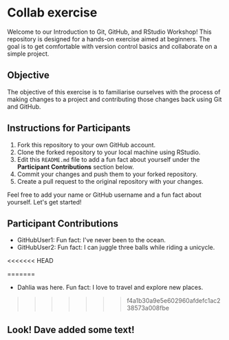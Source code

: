 # Collab exercise

Welcome to our Introduction to Git, GitHub, and RStudio Workshop! This repository is designed for a hands-on exercise aimed at beginners. The goal is to get comfortable with version control basics and collaborate on a simple project.

## Objective

The objective of this exercise is to familiarise ourselves with the process of making changes to a project and contributing those changes back using Git and GitHub.

## Instructions for Participants

1. Fork this repository to your own GitHub account.
2. Clone the forked repository to your local machine using RStudio.
3. Edit this `README.md` file to add a fun fact about yourself under the **Participant Contributions** section below.
4. Commit your changes and push them to your forked repository.
5. Create a pull request to the original repository with your changes.

Feel free to add your name or GitHub username and a fun fact about yourself. Let's get started!

## Participant Contributions
- GitHubUser1: Fun fact: I've never been to the ocean.
- GitHubUser2: Fun fact: I can juggle three balls while riding a unicycle.

<<<<<<< HEAD

=======
- Dahlia was here. Fun fact: I love to travel and explore new places.
>>>>>>> f4a1b30a9e5e602960afdefc1ac238573a008fbe


## Look! Dave added some text!